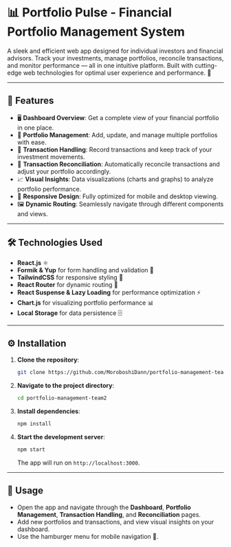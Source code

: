 # 📊 Portfolio Pulse - Financial Portfolio Management System

A sleek and efficient web app designed for individual investors and financial advisors. Track your investments, manage portfolios, reconcile transactions, and monitor performance — all in one intuitive platform. Built with cutting-edge web technologies for optimal user experience and performance. 💼

---

## 🌟 Features

- 🖥️ **Dashboard Overview**: Get a complete view of your financial portfolio in one place.
- 📁 **Portfolio Management**: Add, update, and manage multiple portfolios with ease.
- 💸 **Transaction Handling**: Record transactions and keep track of your investment movements.
- 🔄 **Transaction Reconciliation**: Automatically reconcile transactions and adjust your portfolio accordingly.
- 📈 **Visual Insights**: Data visualizations (charts and graphs) to analyze portfolio performance.
- 📱 **Responsive Design**: Fully optimized for mobile and desktop viewing.
- 🖼️ **Dynamic Routing**: Seamlessly navigate through different components and views.

---

## 🛠️ Technologies Used

- **React.js** ⚛️
- **Formik & Yup** for form handling and validation 📄
- **TailwindCSS** for responsive styling 💅
- **React Router** for dynamic routing 🔀
- **React Suspense & Lazy Loading** for performance optimization ⚡
- **Chart.js** for visualizing portfolio performance 📊
- **Local Storage** for data persistence 🗄️

---

## ⚙️ Installation

1. **Clone the repository**:

   ```bash
   git clone https://github.com/MoroboshiDann/portfolio-management-team2.git
   ```

2. **Navigate to the project directory**:

   ```bash
   cd portfolio-management-team2
   ```

3. **Install dependencies**:

   ```bash
   npm install
   ```

4. **Start the development server**:

   ```bash
   npm start
   ```

   The app will run on `http://localhost:3000`.

---

## 🎯 Usage

- Open the app and navigate through the **Dashboard**, **Portfolio Management**, **Transaction Handling**, and **Reconciliation** pages.
- Add new portfolios and transactions, and view visual insights on your dashboard.
- Use the hamburger menu for mobile navigation 📱.
